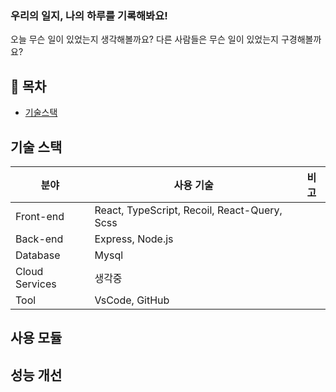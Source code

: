 ### 우리의 일지, 나의 하루를 기록해봐요!
오늘 무슨 일이 있었는지 생각해볼까요?
다른 사람들은 무슨 일이 있었는지 구경해볼까요?

## 📒 목차

- [기술스택](#-기술스택)

## 기술 스택

| 분야            | 사용 기술                                          | 비고  |
| -------------- | ------------------------------------------------ | ---- |
| Front-end      | React, TypeScript, Recoil, React-Query, Scss     |
| Back-end       | Express, Node.js                                 |
| Database       | Mysql                                            |
| Cloud Services | 생각중                                             |
| Tool           | VsCode, GitHub                                   |

## 사용 모듈

## 성능 개선
